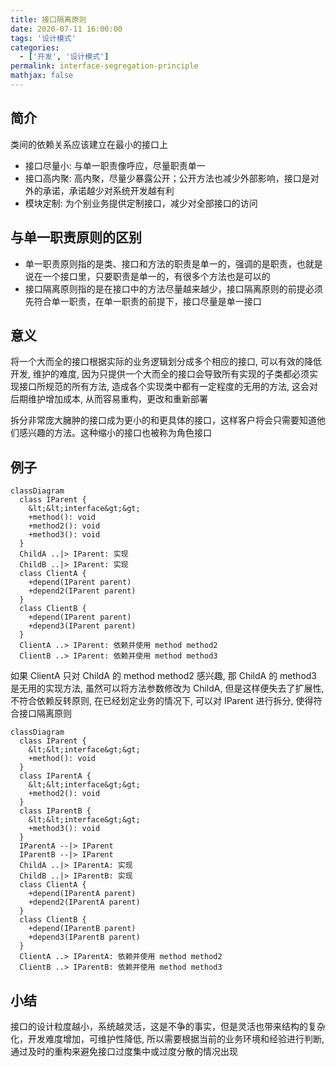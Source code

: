 ```yaml
---
title: 接口隔离原则
date: 2020-07-11 16:00:00
tags: '设计模式'
categories:
  - ['开发', '设计模式']
permalink: interface-segregation-principle
mathjax: false
---
```


## 简介

类间的依赖关系应该建立在最小的接口上

- 接口尽量小: 与单一职责像呼应，尽量职责单一
- 接口高内聚: 高内聚，尽量少暴露公开；公开方法也减少外部影响，接口是对外的承诺，承诺越少对系统开发越有利
- 模块定制: 为个别业务提供定制接口，减少对全部接口的访问

## 与单一职责原则的区别

- 单一职责原则指的是类、接口和方法的职责是单一的，强调的是职责，也就是说在一个接口里，只要职责是单一的，有很多个方法也是可以的
- 接口隔离原则指的是在接口中的方法尽量越来越少，接口隔离原则的前提必须先符合单一职责，在单一职责的前提下，接口尽量是单一接口

## 意义

将一个大而全的接口根据实际的业务逻辑划分成多个相应的接口, 可以有效的降低开发, 维护的难度, 因为只提供一个大而全的接口会导致所有实现的子类都必须实现接口所规范的所有方法, 造成各个实现类中都有一定程度的无用的方法, 这会对后期维护增加成本, 从而容易重构，更改和重新部署

拆分非常庞大臃肿的接口成为更小的和更具体的接口，这样客户将会只需要知道他们感兴趣的方法。这种缩小的接口也被称为角色接口

<!-- more -->

## 例子

```mermaid
classDiagram
  class IParent {
    &lt;&lt;interface&gt;&gt;
    +method(): void
    +method2(): void
    +method3(): void
  }
  ChildA ..|> IParent: 实现
  ChildB ..|> IParent: 实现
  class ClientA {
    +depend(IParent parent)
    +depend2(IParent parent)
  }
  class ClientB {
    +depend(IParent parent)
    +depend3(IParent parent)
  }
  ClientA ..> IParent: 依赖并使用 method method2
  ClientB ..> IParent: 依赖并使用 method method3
```

如果 ClientA 只对 ChildA 的 method method2 感兴趣, 那 ChildA 的 method3 是无用的实现方法, 虽然可以将方法参数修改为 ChildA, 但是这样便失去了扩展性, 不符合依赖反转原则, 在已经划定业务的情况下, 可以对 IParent 进行拆分, 使得符合接口隔离原则

```mermaid
classDiagram
  class IParent {
    &lt;&lt;interface&gt;&gt;
    +method(): void
  }
  class IParentA {
    &lt;&lt;interface&gt;&gt;
    +method2(): void
  }
  class IParentB {
    &lt;&lt;interface&gt;&gt;
    +method3(): void
  }
  IParentA --|> IParent
  IParentB --|> IParent
  ChildA ..|> IParentA: 实现
  ChildB ..|> IParentB: 实现
  class ClientA {
    +depend(IParentA parent)
    +depend2(IParentA parent)
  }
  class ClientB {
    +depend(IParentB parent)
    +depend3(IParentB parent)
  }
  ClientA ..> IParentA: 依赖并使用 method method2
  ClientB ..> IParentB: 依赖并使用 method method3
```

## 小结

接口的设计粒度越小，系统越灵活，这是不争的事实，但是灵活也带来结构的复杂化，开发难度增加，可维护性降低, 所以需要根据当前的业务环境和经验进行判断, 通过及时的重构来避免接口过度集中或过度分散的情况出现
